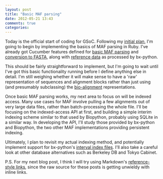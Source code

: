 ```yaml
---
layout: post
title: "Basic MAF parsing"
date: 2012-05-21 13:43
comments: true
categories: 
---
```


Today is the official start of coding for GSoC. Following my
[initial plan](https://github.com/csw/bioruby-maf/wiki/Original-proposal),
I'm going to begin by implementing the basics of MAF parsing in
Ruby. I've already got Cucumber features defined for
[basic MAF parsing](https://github.com/csw/bioruby-maf/blob/master/features/maf-parsing.feature)
and
[conversion to FASTA](https://github.com/csw/bioruby-maf/blob/master/features/maf-to-fasta.feature),
along with
[reference data](https://github.com/csw/bioruby-maf/tree/master/test/data)
as processed by bx-python.

This should be fairly straightforward to implement, but I'm going to
wait until I've got this basic functionality running before I define
anything else in detail. I'm still weighing whether it will make sense
to have a 'raw' representation of sequences and alignment blocks
rather than just using (and presumably subclassing) the
[bio-alignment](https://github.com/pjotrp/bioruby-alignment)
representations. 

Once basic MAF parsing works, my next area to focus on will be indexed
access. Many use cases for MAF involve pulling a few alignments out of
very large data files, rather than batch-processing the whole
file. I'll be focusing on the indexed-access API at first, and
building a simple interim indexing scheme similar to that used by
Biopython, probably using SQLite in a similar way. In developing the
API, I'll study those provided by bx-python and Biopython, the two
other MAF implementations providing persistent indexing.

Ultimately, I plan to revisit my actual indexing method, and
potentially implement support for bx-python's
[interval index files](https://bitbucket.org/james_taylor/bx-python/src/07aca5a9f6fc/lib/bx/interval_index_file.py). I'll
also take a careful look at other database alternatives such as
Berkeley DB and Tokyo Cabinet.

P.S. For my next blog post, I think I will try using Markdown's
[reference-style links](http://daringfireball.net/projects/markdown/syntax#link),
since the raw source for these posts is getting unwieldy with inline
links.
